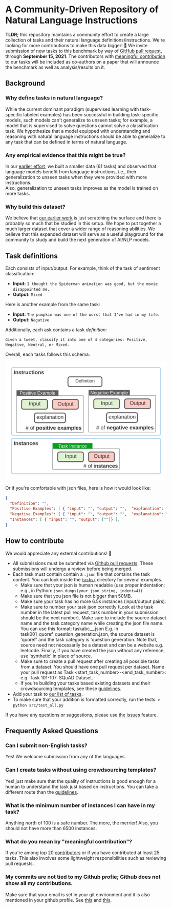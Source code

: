 # A Community-Driven Repository of Natural Language Instructions 

**TLDR;** this repository maintains a community effort to create a large collection of tasks and their natural language definitions/instructions. 
We're looking for more contributions to make this data bigger! 🙌 
We invite submission of new tasks to this benchmark by way of [GitHub pull request](https://github.com/allenai/natural-instructions-expansion/pulls), through **September 15, 2021**.
The contributors with [meaningful contribution](https://github.com/allenai/natural-instructions-expansion/#what-do-you-mean-by-meaningful-contribution) to our tasks will be included as co-authors on a paper that will announce the benchmark as well as analysis/results on it. 

## Background 
### Why define tasks in natural language?
While the current dominant paradigm (supervised learning with task-specific labeled examples) has been successful in building task-specific models, such models can't generalize to unseen tasks; for example, a model that is supervised to solve questions cannot solve a classification task. 
We hypothesize that a model equipped with understanding and reasoning with natural language instructions should be able to generalize to any task that can be defined in terms of natural language.

### Any empirical evidence that this might be true?
In our [earlier effort](https://arxiv.org/abs/2104.08773), we built a smaller data (61 tasks) and 
observed that language models benefit from language instructions, i.e., their generalization to unseen tasks when they were provided with more instructions.  
Also, generalization to unseen tasks improves as the model is trained on more tasks.

### Why build this dataset?  
We believe that [our earlier work](https://arxiv.org/abs/2104.08773) is just scratching the surface and there is probably so much that be studied in this setup.
We hope to put together a much larger dataset that cover a wider range of reasoning abilities. 
We believe that this expanded dataset will serve as a useful playground for the community to study and build the next generation of AI/NLP models.


## Task definitions 
Each consists of input/output. For example, think of the task of sentiment classification:  
 - **Input:** `I thought the Spiderman animation was good, but the movie disappointed me.`
 - **Output:** `Mixed` 

Here is another example from the same task: 
 - **Input:** `The pumpkin was one of the worst that I've had in my life.` 
 - **Output:**  `Negative`  

Additionally, each ask contains a task *definition*: 
```
Given a tweet, classify it into one of 4 categories: Positive, Negative, Neutral, or Mixed.
``` 

Overall, each tasks follows this schema:
 
![](doc/schema-simplified.svg ) 

Or if you're comfortable with json files, here is how it would look like: 
```json 
{
  "Definition": "",
  "Positive Examples": [ { "input": "", "output": "",  "explanation": ""} ], 
  "Negative Examples": [ { "input": "", "output": "",  "explanation": ""} ],
  "Instances": [ { "input": "", "output": [""]} ],
}
```

## How to contribute 
We would appreciate any external contributions! 🙏

 * All submissions must be submitted via [Github pull requests](https://github.com/allenai/natural-instructions-expansion/pulls). These submissions will undergo a review before being merged. 
 * Each task must contain contain a `.json` file that contains the task content. You can look inside the [`tasks/`](tasks) directory for several examples.  
    * Make sure that your json is human readable (use proper indentation; e.g., in Python: `json.dumps(your_json_string, indent=4)`)   
    * Make sure that you json file is not bigger than 50MB. 
    * Make sure your task has no more 6.5k instances (input/output pairs).
    * Make sure to number your task json correctly (Look at the task number in the latest pull request, task number in your submission should be the next number). Make sure to include the source dataset name and the task category name while creating the json file name. You can use this format: taskabc_<source dataset>_<task category>.json E.g. in task001_quoref_question_generation.json, the source dataset is 'quoref' and the task category is 'question generation. Note that, source need not necessarily be a dataset and can be a website e.g. leetcode. Finally, if you have created the json without any reference, use 'synthetic' in place of source.
    * Make sure to create a pull request after creating all possible tasks from a dataset. You should have one pull request per dataset. Name your pull request as Task <start_task_number>-<end_task_number>: <Task Summary> e.g. Task 101-107: SQuAD Dataset.
    * If you're building your tasks based existing datasets and their crowdsourcing templates, see these [guidelines](doc/crowdsourcing.md). 
 * Add your task to [our list of tasks](tasks/README.md).
 * To make sure that your addition is formatted correctly, run the tests: `> python src/test_all.py`
  
 
If you have any questions or suggestions, please use [the issues](https://github.com/allenai/natural-instructions-expansion/issues) feature.  


## Frequently Asked Questions
### Can I submit non-English tasks?
Yes! We welcome submission from any of the languages. 

### Can I create tasks without using crowdsourcing templates?
Yes! just make sure that the quality of instructions is good enough for a human to understand the task just based on instructions. You can take a different route than the [guidelines](doc/crowdsourcing.md).

### What is the minimum number of instances I can have in my task? 

Anything north of 100 is a safe number. The more, the merrier! Also, you should not have more than 6500 instances.

### What do you mean by "meaningful contribution"? 
If you're among top 20 [contributors](https://github.com/allenai/natural-instructions-expansion/graphs/contributors) or if you have contributed at least 25 tasks. This also involves some lightweight responsibilities such as reviewing pull requests.
 
### My commits are not tied to my Github profie; Github does not show all my contributions. 

Make sure that your email is set in your git environment and it is also mentioned in your github profile. See [this](https://stackoverflow.com/questions/26004587/git-commits-are-not-getting-linked-with-my-github-account) and [this](https://docs.github.com/en/github/committing-changes-to-your-project/troubleshooting-commits/why-are-my-commits-linked-to-the-wrong-user). 
 
